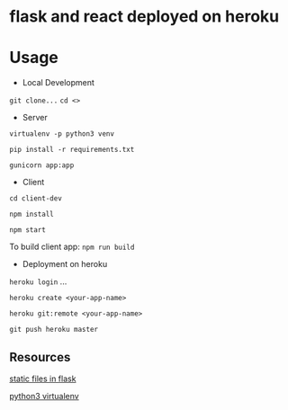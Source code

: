 # flask and react deployed on heroku


# Usage

* Local Development

`git clone...`
`cd <>`

* Server

`virtualenv -p python3 venv`

`pip install -r requirements.txt`

`gunicorn app:app`

* Client

`cd client-dev`

`npm install`

`npm start`

To build client app: `npm run build`

* Deployment on heroku

`heroku login` ...

`heroku create <your-app-name>`

`heroku git:remote <your-app-name>`

`git push heroku master`

## Resources

[static files in flask](https://stackoverflow.com/questions/20646822/how-to-serve-static-files-in-flask)

[python3 virtualenv](https://stackoverflow.com/questions/23842713/using-python-3-in-virtualenv)
